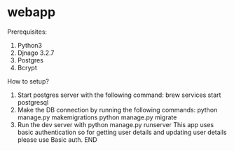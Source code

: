 # webapp

Prerequisites:

1. Python3
2. Djnago 3.2.7
3. Postgres
4. Bcrypt

How to setup?
1. Start postgres server with the following command: brew services start postgresql
2. Make the DB connection by running the following commands:
    python manage.py makemigrations
    python manage.py migrate
3. Run the dev server with python manage.py runserver
This app uses basic authentication so for getting user details and updating user details please use Basic auth.
END
